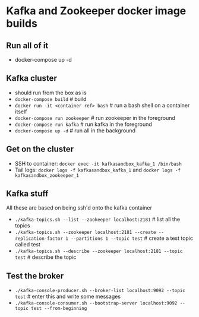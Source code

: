 # Kafka and Zookeeper docker image builds

## Run all of it
 - docker-compose up -d

## Kafka cluster
 - should run from the box as is
 - `docker-compose build` # build 
 - `docker run -it <container ref> bash` # run a bash shell on a container itself
 - `docker-compose run zookeeper` # run zookeeper in the foreground
 - `docker-compose run kafka` # run kafka in the foreground
 - `docker-compose up -d` # run all in the background

## Get on the cluster
 - SSH to container: `docker exec -it kafkasandbox_kafka_1 /bin/bash`
 - Tail logs: `docker logs -f kafkasandbox_kafka_1` and `docker logs -f kafkasandbox_zookeeper_1`

## Kafka stuff
All these are based on being ssh'd onto the kafka container
 - `./kafka-topics.sh --list --zookeeper localhost:2181` # list all the topics
 - `./kafka-topics.sh --zookeeper localhost:2181 --create --replication-factor 1 --partitions 1 --topic test` # create a test topic called test
 - `./kafka-topics.sh --describe --zookeeper localhost:2181 --topic test` # describe the topic

## Test the broker
 - `./kafka-console-producer.sh --broker-list localhost:9092 --topic test` # enter this and write some messages
 - `./kafka-console-consumer.sh --bootstrap-server localhost:9092 --topic test --from-beginning`